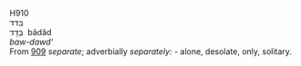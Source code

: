 H910  
בּדד  
בָּדָד ‎ bâdâd  
*baw-dawd‘*  
From [909](h0909) *separate*; adverbially *separately: -* alone,
desolate, only, solitary.  
